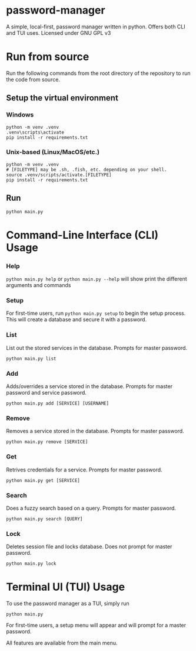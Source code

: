# password-manager
A simple, local-first, password manager written in python. Offers both CLI and TUI uses. Licensed under GNU GPL v3

# Run from source
Run the following commands from the root directory of the repository to run the code from source.

## Setup the virtual environment

### Windows

```
python -m venv .venv
.venv\scripts\activate
pip install -r requirements.txt
```

### Unix-based (Linux/MacOS/etc.)

```
python -m venv .venv
# [FILETYPE] may be .sh, .fish, etc. depending on your shell.
source .venv/scripts/activate.[FILETYPE]
pip install -r requirements.txt
```

## Run
```
python main.py
```

# Command-Line Interface (CLI) Usage

### Help

`python main.py help` or `python main.py --help` will show print the different arguments and commands

### Setup

For first-time users, run `python main.py setup` to begin the setup process. This will create a database and secure it with a password.

### List

List out the stored services in the database. Prompts for master password.

```
python main.py list
```

### Add

Adds/overrides a service stored in the database. Prompts for master password and service password.

```
python main.py add [SERVICE] [USERNAME]
```

### Remove

Removes a service stored in the database. Prompts for master password.

```
python main.py remove [SERVICE]
```

### Get

Retrives credentials for a service. Prompts for master password.

```
python main.py get [SERVICE]
```

### Search

Does a fuzzy search based on a query. Prompts for master password.

```
python main.py search [QUERY]
```

### Lock

Deletes session file and locks database. Does not prompt for master password.

```
python main.py lock
```

# Terminal UI (TUI) Usage

To use the password manager as a TUI, simply run
```
python main.py
```
For first-time users, a setup menu will appear and will prompt for a master password. 

All features are available from the main menu.